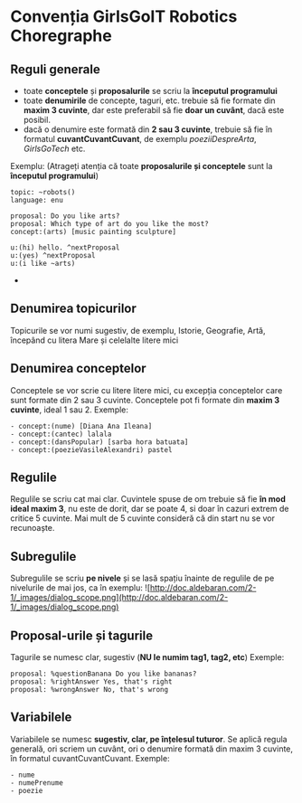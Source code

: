 # Convenția GirlsGoIT Robotics Choregraphe

## Reguli generale
- toate **conceptele** și **proposalurile** se scriu la **începutul programului**
- toate **denumirile** de concepte, taguri, etc. trebuie să fie formate din **maxim 3 cuvinte**, dar este preferabil să fie **doar un cuvânt**, dacă este posibil.
- dacă o denumire este formată din **2 sau 3 cuvinte**, trebuie să fie în formatul **cuvantCuvantCuvant**, de exemplu *poeziiDespreArta*, *GirlsGoTech* etc.

Exemplu: (Atrageți atenția că toate **proposalurile și conceptele** sunt la **începutul programului**)
```
topic: ~robots()
language: enu

proposal: Do you like arts? 
proposal: Which type of art do you like the most?
concept:(arts) [music painting sculpture]

u:(hi) hello. ^nextProposal
u:(yes) ^nextProposal
u:(i like ~arts)
```
- 
## Denumirea topicurilor
Topicurile se vor numi sugestiv, de exemplu, Istorie, Geografie, Artă, începând cu litera Mare și celelalte litere mici

## Denumirea conceptelor
Conceptele se vor scrie cu litere litere mici, cu excepția conceptelor care sunt formate din 2 sau 3 cuvinte.
Conceptele pot fi formate din **maxim 3 cuvinte**, ideal 1 sau 2.
Exemple:
```
- concept:(nume) [Diana Ana Ileana]
- concept:(cantec) lalala
- concept:(dansPopular) [sarba hora batuata]
- concept:(poezieVasileAlexandri) pastel
```

## Regulile
Regulile se scriu cat mai clar.
Cuvintele spuse de om trebuie să fie **în mod ideal maxim 3**, nu este de dorit, dar se poate 4, si doar în cazuri extrem de critice 5 cuvinte. Mai mult de 5 cuvinte consideră că din start nu se vor recunoaște.

## Subregulile
Subregulile se scriu **pe nivele** și se lasă spațiu înainte de regulile de pe nivelurile de mai jos, ca în exemplu:
![http://doc.aldebaran.com/2-1/_images/dialog_scope.png](http://doc.aldebaran.com/2-1/_images/dialog_scope.png)

## Proposal-urile și tagurile
Tagurile se numesc clar, sugestiv (**NU le numim tag1, tag2, etc**)
Exemple:
```
proposal: %questionBanana Do you like bananas?
proposal: %rightAnswer Yes, that's right
proposal: %wrongAnswer No, that's wrong
```

## Variabilele
Variabilele se numesc **sugestiv, clar, pe înțelesul tuturor**. Se aplică regula generală, ori scriem un cuvânt, ori o denumire formată din maxim 3 cuvinte, în formatul cuvantCuvantCuvant.
Exemple:
```
- nume
- numePrenume
- poezie
```
